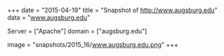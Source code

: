 
+++
date = "2015-04-19"
title = "Snapshot of http://www.augsburg.edu"
data = "www.augsburg.edu"

Server = ["Apache"]
domain = ["augsburg.edu"]

  image = "snapshots/2015_16/www.augsburg.edu.png"
+++
#
